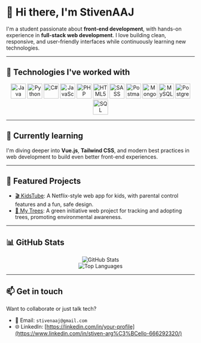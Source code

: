 # 👋 Hi there, I'm StivenAAJ

I'm a student passionate about **front-end development**, with hands-on experience in **full-stack web development**. I love building clean, responsive, and user-friendly interfaces while continuously learning new technologies.

---

## 🚀 Technologies I've worked with

<p align="center">
  <img src="https://cdn.jsdelivr.net/gh/devicons/devicon/icons/java/java-original.svg" alt="Java" width="40" height="40"/>
  <img src="https://cdn.jsdelivr.net/gh/devicons/devicon/icons/python/python-original.svg" alt="Python" width="40" height="40"/>
  <img src="https://cdn.jsdelivr.net/gh/devicons/devicon/icons/csharp/csharp-original.svg" alt="C#" width="40" height="40"/>
  <img src="https://cdn.jsdelivr.net/gh/devicons/devicon/icons/javascript/javascript-original.svg" alt="JavaScript" width="40" height="40"/>
  <img src="https://cdn.jsdelivr.net/gh/devicons/devicon/icons/php/php-original.svg" alt="PHP" width="40" height="40"/>
  <img src="https://cdn.jsdelivr.net/gh/devicons/devicon/icons/html5/html5-original.svg" alt="HTML5" width="40" height="40"/>
  <img src="https://cdn.jsdelivr.net/gh/devicons/devicon/icons/sass/sass-original.svg" alt="SASS" width="40" height="40"/>
  <img src="https://cdn.jsdelivr.net/gh/devicons/devicon/icons/postman/postman-original.svg" alt="Postman" width="40" height="40"/>
  <img src="https://cdn.jsdelivr.net/gh/devicons/devicon/icons/mongodb/mongodb-original.svg" alt="MongoDB" width="40" height="40"/>
  <img src="https://cdn.jsdelivr.net/gh/devicons/devicon/icons/mysql/mysql-original.svg" alt="MySQL" width="40" height="40"/>
  <img src="https://cdn.jsdelivr.net/gh/devicons/devicon/icons/postgresql/postgresql-original.svg" alt="PostgreSQL" width="40" height="40"/>
  <img src="https://cdn.jsdelivr.net/gh/devicons/devicon/icons/sqlserver/sqlserver-original.svg" alt="SQL Server" width="40" height="40"/>
</p>

---

## 🌱 Currently learning

I'm diving deeper into **Vue.js**, **Tailwind CSS**, and modern best practices in web development to build even better front-end experiences.

---

## 💼 Featured Projects

- [🎬 KidsTube](https://github.com/StivenAAJ/KidsTube): A Netflix-style web app for kids, with parental control features and a fun, safe design.
- [🌳 My Trees](https://github.com/StivenAAJ/MyTrees): A green initiative web project for tracking and adopting trees, promoting environmental awareness.

---

## 📊 GitHub Stats

<p align="center">
  <img src="https://github-readme-stats.vercel.app/api?username=StivenAAJ&show_icons=true&theme=default" alt="GitHub Stats" />
  <br/>
  <img src="https://github-readme-stats.vercel.app/api/top-langs/?username=StivenAAJ&layout=compact&theme=default" alt="Top Languages" />
</p>

---

## 📫 Get in touch

Want to collaborate or just talk tech?

- 📧 Email: `stivenaaj@gmail.com`
- 🌐 LinkedIn: [https://linkedin.com/in/your-profile](https://www.linkedin.com/in/stiven-arg%C3%BCello-666292320/)
